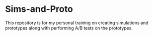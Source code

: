 # Sims-and-Proto
This repository is for my personal training on creating simulations and prototypes along with performing A/B tests on the prototypes.

